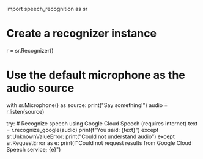 import speech_recognition as sr

# Create a recognizer instance
r = sr.Recognizer()

# Use the default microphone as the audio source
with sr.Microphone() as source:
    print("Say something!")
    audio = r.listen(source)

try:
    # Recognize speech using Google Cloud Speech (requires internet)
    text = r.recognize_google(audio)
    print(f"You said: {text}")
except sr.UnknownValueError:
    print("Could not understand audio")
except sr.RequestError as e:
    print(f"Could not request results from Google Cloud Speech service; {e}")
    
